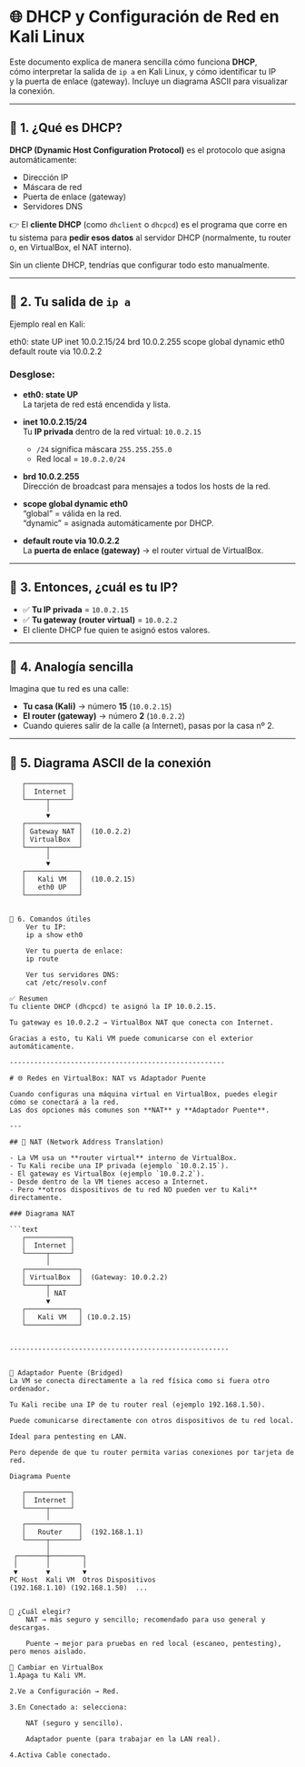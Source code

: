 # 🌐 DHCP y Configuración de Red en Kali Linux

Este documento explica de manera sencilla cómo funciona **DHCP**,  
cómo interpretar la salida de `ip a` en Kali Linux, y cómo identificar tu IP  
y la puerta de enlace (gateway). Incluye un diagrama ASCII para visualizar la conexión.

---

## 🔹 1. ¿Qué es DHCP?

**DHCP (Dynamic Host Configuration Protocol)** es el protocolo que asigna automáticamente:

- Dirección IP
- Máscara de red
- Puerta de enlace (gateway)
- Servidores DNS

👉 El **cliente DHCP** (como `dhclient` o `dhcpcd`) es el programa que corre en tu sistema para **pedir esos datos** al servidor DHCP (normalmente, tu router o, en VirtualBox, el NAT interno).

Sin un cliente DHCP, tendrías que configurar todo esto manualmente.

---

## 🔹 2. Tu salida de `ip a`

Ejemplo real en Kali:


eth0: state UP
inet 10.0.2.15/24 brd 10.0.2.255 scope global dynamic eth0
default route via 10.0.2.2



### Desglose:

- **eth0: state UP**  
  La tarjeta de red está encendida y lista.

- **inet 10.0.2.15/24**  
  Tu **IP privada** dentro de la red virtual: `10.0.2.15`  
  - `/24` significa máscara `255.255.255.0`
  - Red local = `10.0.2.0/24`

- **brd 10.0.2.255**  
  Dirección de broadcast para mensajes a todos los hosts de la red.

- **scope global dynamic eth0**  
  “global” = válida en la red.  
  “dynamic” = asignada automáticamente por DHCP.

- **default route via 10.0.2.2**  
  La **puerta de enlace (gateway)** → el router virtual de VirtualBox.

---

## 🔹 3. Entonces, ¿cuál es tu IP?

- ✅ **Tu IP privada** = `10.0.2.15`  
- ✅ **Tu gateway (router virtual)** = `10.0.2.2`  
- El cliente DHCP fue quien te asignó estos valores.

---

## 🔹 4. Analogía sencilla

Imagina que tu red es una calle:

- **Tu casa (Kali)** → número **15** (`10.0.2.15`)  
- **El router (gateway)** → número **2** (`10.0.2.2`)  
- Cuando quieres salir de la calle (a Internet), pasas por la casa nº 2.

---

## 🔹 5. Diagrama ASCII de la conexión

```text
   ┌───────────┐
   │  Internet │
   └─────┬─────┘
         │
         ▼
   ┌─────────────┐
   │ Gateway NAT │  (10.0.2.2)
   │ VirtualBox  │
   └─────┬───────┘
         │
         ▼
   ┌─────────────┐
   │   Kali VM   │  (10.0.2.15)
   │   eth0 UP   │
   └─────────────┘


🔹 6. Comandos útiles
    Ver tu IP:
    ip a show eth0

    Ver tu puerta de enlace:
    ip route

    Ver tus servidores DNS:
    cat /etc/resolv.conf

✅ Resumen
Tu cliente DHCP (dhcpcd) te asignó la IP 10.0.2.15.

Tu gateway es 10.0.2.2 → VirtualBox NAT que conecta con Internet.

Gracias a esto, tu Kali VM puede comunicarse con el exterior automáticamente.

-----------------------------------------------------

# 🌐 Redes en VirtualBox: NAT vs Adaptador Puente

Cuando configuras una máquina virtual en VirtualBox, puedes elegir cómo se conectará a la red.  
Las dos opciones más comunes son **NAT** y **Adaptador Puente**.

---

## 🔹 NAT (Network Address Translation)

- La VM usa un **router virtual** interno de VirtualBox.
- Tu Kali recibe una IP privada (ejemplo `10.0.2.15`).
- El gateway es VirtualBox (ejemplo `10.0.2.2`).
- Desde dentro de la VM tienes acceso a Internet.
- Pero **otros dispositivos de tu red NO pueden ver tu Kali** directamente.

### Diagrama NAT

```text
   ┌───────────┐
   │  Internet │
   └─────┬─────┘
         │
   ┌─────────────┐
   │ VirtualBox  │  (Gateway: 10.0.2.2)
   └─────┬───────┘
         │ NAT
         ▼
   ┌─────────────┐
   │   Kali VM   │ (10.0.2.15)
   └─────────────┘


------------------------------------------------------


🔹 Adaptador Puente (Bridged)
La VM se conecta directamente a la red física como si fuera otro ordenador.

Tu Kali recibe una IP de tu router real (ejemplo 192.168.1.50).

Puede comunicarse directamente con otros dispositivos de tu red local.

Ideal para pentesting en LAN.

Pero depende de que tu router permita varias conexiones por tarjeta de red.

Diagrama Puente

   ┌───────────┐
   │  Internet │
   └─────┬─────┘
         │
   ┌─────────────┐
   │   Router    │  (192.168.1.1)
   └─────┬───────┘
         │
 ┌───────┼────────┐
 │       │        │
 ▼       ▼        ▼
PC Host  Kali VM  Otros Dispositivos
(192.168.1.10) (192.168.1.50)  ...


🔹 ¿Cuál elegir?
    NAT → más seguro y sencillo; recomendado para uso general y descargas.

    Puente → mejor para pruebas en red local (escaneo, pentesting), pero menos aislado.

🔹 Cambiar en VirtualBox
1.Apaga tu Kali VM.

2.Ve a Configuración → Red.

3.En Conectado a: selecciona:

    NAT (seguro y sencillo).

    Adaptador puente (para trabajar en la LAN real).

4.Activa Cable conectado.